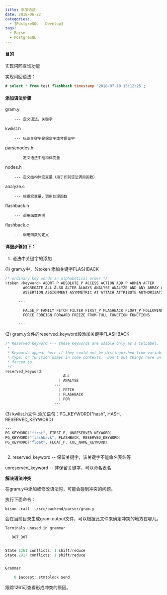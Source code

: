 ```yaml
---
title: 添加语法
date: 2018-06-22 
categories: 
  - [PostgreSQL - Develop]
tags: 
  - Parse
  - PostgreSQL
---
```




#### 目的

实现闪回查询功能

实现闪回语法：

```sql
# select * from test flashback timestamp '2018-07-10 15:12:25';
```

#### 添加语法步骤

gram.y

		--- 定义语法，关键字

kwlist.h

		--- 标识关键字是保留字或非保留字

parsenodes.h

		--- 定义语法中结构体变量

nodes.h

		--- 定义结构体宏变量（用于识别语法调用函数）

analyze.c

		--- 根据宏变量，调用处理函数

flashback.h 

		--- 调用函数声明

flashback.c

		--- 调用函数的定义



#### 详细步骤如下：

1. 语法中关键字的添加

  (1) gram.y中，%token <keyword> 添加关键字FLASHBACK

  ```c
  /* ordinary key words in alphabetical order */
  %token <keyword> ABORT_P ABSOLUTE_P ACCESS ACTION ADD_P ADMIN AFTER
          AGGREGATE ALL ALSO ALTER ALWAYS ANALYSE ANALYZE AND ANY ARRAY AS ASC
          ASSERTION ASSIGNMENT ASYMMETRIC AT ATTACH ATTRIBUTE AUTHORIZATION
  
  		··· 
  
          FALSE_P FAMILY FETCH FILTER FIRST_P FLASHBACK FLOAT_P FOLLOWING FOR
          FORCE FOREIGN FORWARD FREEZE FROM FULL FUNCTION FUNCTIONS
  
  		···
  ```

  (2) gram.y文件的reserved_keyword段添加关键字FLASHBACK

  ```c
  /* Reserved keyword --- these keywords are usable only as a ColLabel.
   *
   * Keywords appear here if they could not be distinguished from variable,
   * type, or function names in some contexts.  Don't put things here unless
   * forced to.
   */
  reserved_keyword:
                            ALL
                          | ANALYSE
  						···
                          | FETCH
                          | FLASHBACK
                          | FOR
  						···
  ```

  (3) kwlist.h文件,添加语句：PG_KEYWORD("hash", HASH, RESERVED_KEYWORD)

  ```c
  ···
  PG_KEYWORD("first", FIRST_P, UNRESERVED_KEYWORD)
  PG_KEYWORD("flashback", FLASHBACK, RESERVED_KEYWORD)
  PG_KEYWORD("float", FLOAT_P, COL_NAME_KEYWORD)
  ···
  ```

2.  reserved_keyword -- 保留关键字，该关键字不能命名表名等

   unreserved_keyword -- 非保留关键字，可以命名表名



**解决语法冲突**

在gram.y中添加或修改语法时，可能会碰到冲突的问题。

执行下面命令：

```shell
bison -rall  ./src/backend/parser/gram.y
```

会在当前目录生成gram.output文件，可以根据此文件来确定冲突的地方在哪儿。

```c
Terminals unused in grammar

   DOT_DOT


State 1261 conflicts: 1 shift/reduce
State 2817 conflicts: 1 shift/reduce


Grammar

    0 $accept: stmtblock $end
```

跟踪1261可查看形成冲突的原因。